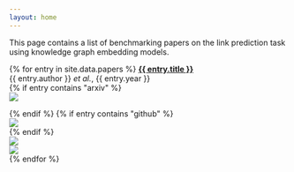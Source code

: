 ```yaml
---
layout: home
---
```

This page contains a list of benchmarking papers on the link prediction task using knowledge graph
embedding models.

{% for entry in site.data.papers %}
<strong><a href="{{ entry.link }}">{{ entry.title }}</a></strong>
<br />{{ entry.author }} *et al.*, {{ entry.year }}
<br />
{% if entry contains "arxiv" %}
<a href="https://arxiv.org/abs/{{ entry.arxiv }}">
<img style="clear: both; display: table" src="https://img.shields.io/badge/arXiv-{{ entry.arxiv }}
-b31b1b" />
</a>

{% endif %}
{% if entry contains "github" %}
<a href="https://github.com/{{ entry.github }}">
<img style="clear: both; display: table" src="https://img.shields.io/badge/GitHub-{{ entry.github }}-black?logo=github" />
</a>
{% endif %}
<img style="clear: both; display: table" src="https://img.shields.io/badge/Models-{{ entry.models.size }}-blue" />
<img style="clear: both; display: table" src="https://img.shields.io/badge/Datasets-{{ entry.datasets.size }}-blueviolet" />
{% endfor %}
